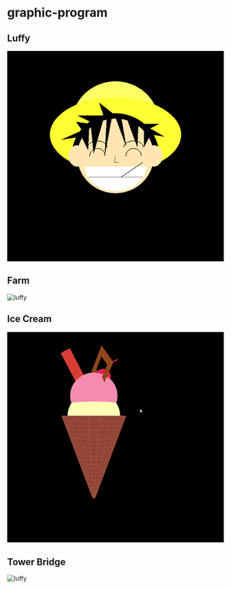 # graphic-program

## Luffy
![luffy](https://github.com/yujune/graphic-program/blob/main/screenshot/luffy.PNG)

## Farm
![luffy](https://github.com/yujune/graphic-program/blob/main/screenshot/farm.gif)

## Ice Cream
![luffy](https://github.com/yujune/graphic-program/blob/main/screenshot/icecream.gif)

## Tower Bridge
![luffy](https://github.com/yujune/graphic-program/blob/main/screenshot/bridge.gif)
